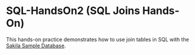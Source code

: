 # SQL-HandsOn2 (SQL Joins Hands-On)

This hands-on practice demonstrates how to use join tables in SQL with the [Sakila Sample Database](https://dev.mysql.com/doc/sakila/en/).